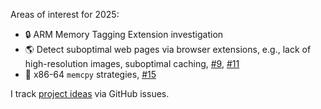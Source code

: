 Areas of interest for 2025:

* 🔒 ARM Memory Tagging Extension investigation
* 🌎 Detect suboptimal web pages via browser extensions, e.g., lack of high-resolution images, suboptimal caching, [#9](https://github.com/gaul/gaul/issue/9), [#11](https://github.com/gaul/gaul/issue/11)
* 🚀 x86-64 `memcpy` strategies, [#15](https://github.com/gaul/gaul/issue/15)

I track [project ideas](https://github.com/gaul/gaul/issues) via GitHub issues.
